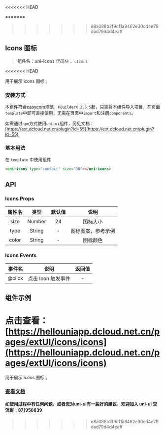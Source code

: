 <<<<<<< HEAD


=======
>>>>>>> e8a088b2f9cf1a9462e30cd4e79dad79d4d4eaff
## Icons 图标
> **组件名：uni-icons**
> 代码块： `uIcons`

<<<<<<< HEAD

用于展示 icons 图标 。

### 安装方式

本组件符合[easycom](https://uniapp.dcloud.io/collocation/pages?id=easycom)规范，`HBuilderX 2.5.5`起，只需将本组件导入项目，在页面`template`中即可直接使用，无需在页面中`import`和注册`components`。

如需通过`npm`方式使用`uni-ui`组件，另见文档：[https://ext.dcloud.net.cn/plugin?id=55](https://ext.dcloud.net.cn/plugin?id=55)

### 基本用法

在 ``template`` 中使用组件

```html
<uni-icons type="contact" size="30"></uni-icons>
```



## API

### Icons Props

|属性名	|类型		|默认值	|说明				|
|:-:	|:-:		|:-:	|:-:				|
|size	|Number		|24		|图标大小			|
|type	|String		|-		|图标图案，参考示例	|
|color	|String		|-		|图标颜色			|


### Icons Events
|事件名	|说明			|返回值|
|:-:	|:-:			|:-:  |
|@click|点击 Icon 触发事件|-    |



## 组件示例

点击查看：[https://hellouniapp.dcloud.net.cn/pages/extUI/icons/icons](https://hellouniapp.dcloud.net.cn/pages/extUI/icons/icons)
=======
用于展示 icons 图标 。

### [查看文档](https://uniapp.dcloud.io/component/uniui/uni-icons)
#### 如使用过程中有任何问题，或者您对uni-ui有一些好的建议，欢迎加入 uni-ui 交流群：871950839 
>>>>>>> e8a088b2f9cf1a9462e30cd4e79dad79d4d4eaff

